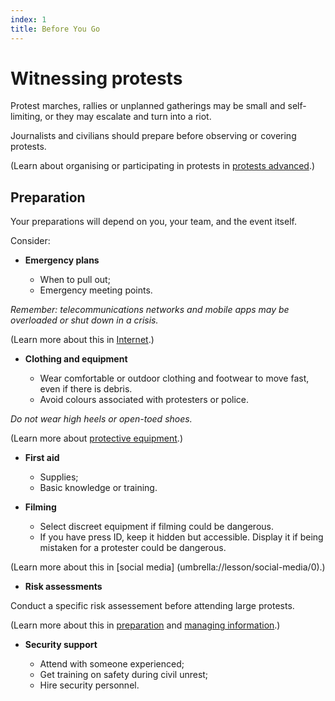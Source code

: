 ```yaml
---
index: 1
title: Before You Go
---
```

# Witnessing protests

Protest marches, rallies or unplanned gatherings may be small and self-limiting, or they may escalate and turn into a riot.

Journalists and civilians should prepare before observing or covering protests.

(Learn about organising or participating in protests in [protests advanced](umbrella://lesson/protests/1).)

## Preparation

Your preparations will depend on you, your team, and the event itself. 

Consider: 

*   **Emergency plans**

	*	When to pull out;
    *	Emergency meeting points.

_Remember: telecommunications networks and mobile apps may be overloaded or shut down in a crisis._

(Learn more about this in [Internet](umbrella://lesson/the-internet/0).)

*   **Clothing and equipment**

	*	Wear comfortable or outdoor clothing and footwear to move fast, even if there is debris. 
    *	Avoid colours associated with protesters or police. 

*Do not wear high heels or open-toed shoes.*

(Learn more about [protective equipment](umbrella://lesson/protective-equipment).)

*   **First aid**

	*	Supplies;
    *	Basic knowledge or training.

*   **Filming** 

	*	Select discreet equipment if filming could be dangerous.
    *	If you have press ID, keep it hidden but accessible. Display it if being mistaken for a protester could be dangerous.

(Learn more about this in [social media] (umbrella://lesson/social-media/0).)

*	**Risk assessments**

Conduct a specific risk assessement before attending large protests. 

(Learn more about this in [preparation](umbrella://lesson/preparation) and [managing information](umbrella://lesson/managing-information).) 

*   **Security support**

    *	Attend with someone experienced;
	*   Get training on safety during civil unrest;
    *	Hire security personnel.
